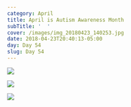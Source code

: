 ```yaml
---
category: April
title: April is Autism Awareness Month
subTitle: '  '
cover: /images/img_20180423_140253.jpg
date: 2018-04-23T20:40:13-05:00
day: Day 54
slug: Day 54
---
```

![](/images/img_20180423_140253.jpg)

![](/images/img_20180423_161053.jpg)

![](/images/img_20180423_142617.jpg)
